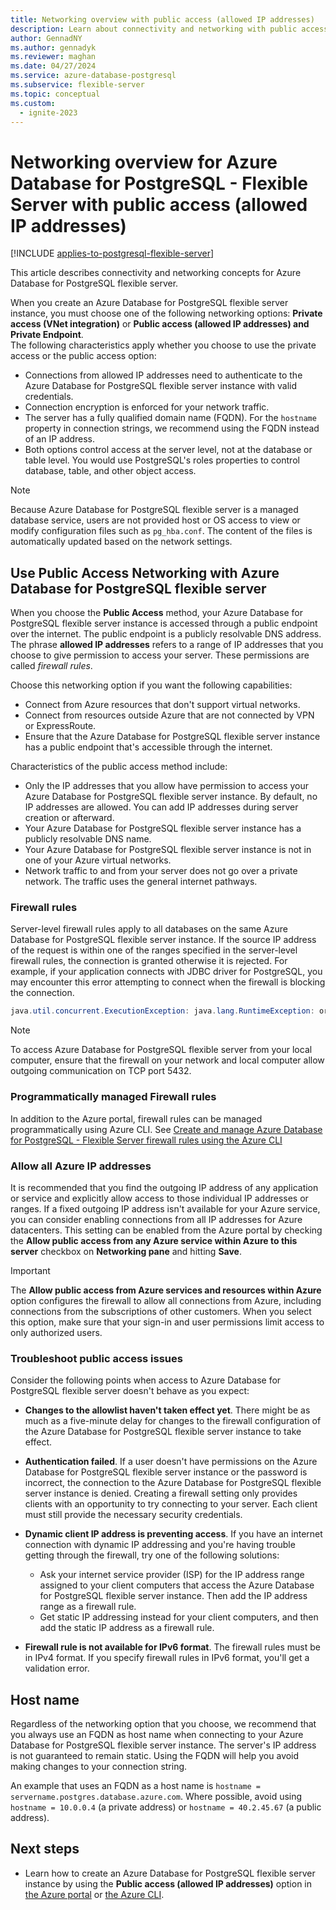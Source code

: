 ```yaml
---
title: Networking overview with public access (allowed IP addresses)
description: Learn about connectivity and networking with public access for Azure Database for PostgreSQL - Flexible Server.
author: GennadNY
ms.author: gennadyk
ms.reviewer: maghan
ms.date: 04/27/2024
ms.service: azure-database-postgresql
ms.subservice: flexible-server
ms.topic: conceptual
ms.custom:
  - ignite-2023
---
```


# Networking overview for Azure Database for PostgreSQL - Flexible Server with public access (allowed IP addresses)

[!INCLUDE [applies-to-postgresql-flexible-server](~/reusable-content/ce-skilling/azure/includes/postgresql/includes/applies-to-postgresql-flexible-server.md)]

This article describes connectivity and networking concepts for Azure Database for PostgreSQL flexible server.

When you create an Azure Database for PostgreSQL flexible server instance, you must choose one of the following networking options: **Private access (VNet integration)** or **Public access (allowed IP addresses) and Private Endpoint**.  
The following characteristics apply whether you choose to use the private access or the public access option:

- Connections from allowed IP addresses need to authenticate to the Azure Database for PostgreSQL flexible server instance with valid credentials.
- Connection encryption is enforced for your network traffic.
- The server has a fully qualified domain name (FQDN). For the `hostname` property in connection strings, we recommend using the FQDN instead of an IP address.
- Both options control access at the server level, not at the database  or table level. You would use PostgreSQL's roles properties to control database, table, and other object access.

> [!NOTE]  
> Because Azure Database for PostgreSQL flexible server is a managed database service, users are not provided host or OS access to view or modify configuration files such as `pg_hba.conf`. The content of the files is automatically updated based on the network settings.

## Use Public Access Networking with Azure Database for PostgreSQL flexible server

When you choose the **Public Access** method, your Azure Database for PostgreSQL flexible server instance is accessed through a public endpoint over the internet. The public endpoint is a publicly resolvable DNS address. The phrase **allowed IP addresses** refers to a range of IP addresses that you choose to give permission to access your server. These permissions are called *firewall rules*.

Choose this networking option if you want the following capabilities:

- Connect from Azure resources that don't support virtual networks.
- Connect from resources outside Azure that are not connected by VPN or ExpressRoute.
- Ensure that the Azure Database for PostgreSQL flexible server instance has a public endpoint that's accessible through the internet.

Characteristics of the public access method include:

- Only the IP addresses that you allow have permission to access your Azure Database for PostgreSQL flexible server instance. By default, no IP addresses are allowed. You can add IP addresses during server creation or afterward.
- Your Azure Database for PostgreSQL flexible server instance has a publicly resolvable DNS name.
- Your Azure Database for PostgreSQL flexible server instance is not in one of your Azure virtual networks.
- Network traffic to and from your server does not go over a private network. The traffic uses the general internet pathways.

### Firewall rules

Server-level firewall rules apply to all databases on the same Azure Database for PostgreSQL flexible server instance. If the source IP address of the request is within one of the ranges specified in the server-level firewall rules, the connection is granted otherwise it is rejected. For example, if your application connects with JDBC driver for PostgreSQL, you may encounter this error attempting to connect when the firewall is blocking the connection.
```java
java.util.concurrent.ExecutionException: java.lang.RuntimeException: org.postgresql.util.PSQLException: FATAL: no pg_hba.conf entry for host "123.45.67.890", user "adminuser", database "postgresql", SSL
```
> [!NOTE]
> To access Azure Database for PostgreSQL flexible server from your local computer, ensure that the firewall on your network and local computer allow outgoing communication on TCP port 5432.

### Programmatically managed Firewall rules
In addition to the Azure portal, firewall rules can be managed programmatically using Azure CLI. See [Create and manage Azure Database for PostgreSQL - Flexible Server firewall rules using the Azure CLI](./how-to-manage-firewall-cli.md)

### Allow all Azure IP addresses

It is recommended that you find the outgoing IP address of any application or service and explicitly allow access to those individual IP addresses or ranges. If a fixed outgoing IP address isn't available for your Azure service, you can consider enabling connections from all IP addresses for Azure datacenters.
This setting can be enabled from the Azure portal by checking the **Allow public access from any Azure service within Azure to this server** checkbox on **Networking pane** and hitting **Save**. 
 
> [!IMPORTANT]  
> The **Allow public access from Azure services and resources within Azure** option configures the firewall to allow all connections from Azure, including connections from the subscriptions of other customers. When you select this option, make sure that your sign-in and user permissions limit access to only authorized users.

### Troubleshoot public access issues

Consider the following points when access to Azure Database for PostgreSQL flexible server doesn't behave as you expect:

- **Changes to the allowlist haven't taken effect yet**. There might be as much as a five-minute delay for changes to the firewall configuration of the Azure Database for PostgreSQL flexible server instance to take effect.

- **Authentication failed**. If a user doesn't have permissions on the Azure Database for PostgreSQL flexible server instance or the password is incorrect, the connection to the Azure Database for PostgreSQL flexible server instance is denied. Creating a firewall setting only provides clients with an opportunity to try connecting to your server. Each client must still provide the necessary security credentials.

- **Dynamic client IP address is preventing access**. If you have an internet connection with dynamic IP addressing and you're having trouble getting through the firewall, try one of the following solutions:

   * Ask your internet service provider (ISP) for the IP address range assigned to your client computers that access the Azure Database for PostgreSQL flexible server instance. Then add the IP address range as a firewall rule.
   * Get static IP addressing instead for your client computers, and then add the static IP address as a firewall rule.

- **Firewall rule is not available for IPv6 format**. The firewall rules must be in IPv4 format. If you specify firewall rules in IPv6 format, you'll get a validation error.

## Host name

Regardless of the networking option that you choose, we recommend that you always use an FQDN as host name when connecting to your Azure Database for PostgreSQL flexible server instance. The server's IP address is not guaranteed to remain static. Using the FQDN will help you avoid making changes to your connection string.

An example that uses an FQDN as a host name is `hostname = servername.postgres.database.azure.com`. Where possible, avoid using `hostname = 10.0.0.4` (a private address) or `hostname = 40.2.45.67` (a public address).

## Next steps

- Learn how to create an Azure Database for PostgreSQL flexible server instance by using the **Public access (allowed IP addresses)** option in [the Azure portal](how-to-manage-firewall-portal.md) or [the Azure CLI](how-to-manage-firewall-cli.md).
